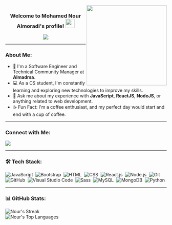 <img width="250" align="right" src="https://c.tenor.com/_DOBjnGspYAAAAAM/code-coding.gif">

<h3 align="center">
  Welcome to Mohamed Nour Almoradi's profile!
  <img src="https://media.giphy.com/media/hvRJCLFzcasrR4ia7z/giphy.gif" width="28">
</h3>

<p align="center">
  <a href="https://github.com/DenverCoder1/readme-typing-svg"><img src="https://readme-typing-svg.herokuapp.com/?lines=Front-End%20Web%20Developer;Always%20Learning%20New%20Things&font=Fira%20Code&center=true&width=440&height=45&color=f75c7e&vCenter=true&size=22"></a>
</p> 

---

### About Me:
- 🏢 I'm a Software Engineer and Technical Community Manager at **Almadrsa**.  
- 💻 As a CS student, I'm constantly learning and exploring new technologies to improve my skills.  
- 💬 Ask me about my experience with **JavaScript**, **ReactJS**, **NodeJS**, or anything related to web development.  
- ☕ Fun Fact: I'm a coffee enthusiast, and my perfect day would start and end with a cup of coffee.  

---

### Connect with Me:
<a href="https://www.linkedin.com/in/nour-morad-965591262/" target="_blank">
  <img src="https://img.shields.io/badge/-Nour%20Almoradi-0077B5?style=for-the-badge&logo=Linkedin&logoColor=white"/>
</a>

---

### 🛠 Tech Stack:
![JavaScript](https://img.shields.io/badge/-JavaScript-05122A?style=flat&logo=javascript)&nbsp;
![Bootstrap](https://img.shields.io/badge/-Bootstrap-05122A?style=flat&logo=bootstrap&logoColor=563D7C)&nbsp;
![HTML](https://img.shields.io/badge/-HTML-05122A?style=flat&logo=HTML5)&nbsp;
![CSS](https://img.shields.io/badge/-CSS-05122A?style=flat&logo=CSS3&logoColor=1572B6)&nbsp;
![React.js](https://img.shields.io/badge/-React-05122A?style=flat&logo=react)&nbsp;
![Node.js](https://img.shields.io/badge/-Node.js-05122A?style=flat&logo=node.js&logoColor=339933)&nbsp;
![Git](https://img.shields.io/badge/-Git-05122A?style=flat&logo=git)&nbsp;
![GitHub](https://img.shields.io/badge/-GitHub-05122A?style=flat&logo=github)&nbsp;
![Visual Studio Code](https://img.shields.io/badge/-Visual%20Studio%20Code-05122A?style=flat&logo=visual-studio-code&logoColor=007ACC)&nbsp;
![Sass](https://img.shields.io/badge/-Sass-05122A?style=flat&logo=sass)&nbsp;
![MySQL](https://img.shields.io/badge/-MySQL-05122A?style=flat&logo=MySQL)&nbsp;
![MongoDB](https://img.shields.io/badge/-MongoDB-05122A?style=flat&logo=MongoDB)&nbsp;
![Python](https://img.shields.io/badge/-Python-05122A?style=flat&logo=python)&nbsp;

---

### 📊 GitHub Stats:
![Nour's Streak](https://github-readme-streak-stats.herokuapp.com/?user=mhd-nour&theme=midnight-purple&hide_border=false)  
![Nour's Top Languages](https://github-readme-stats.vercel.app/api/top-langs/?username=mhd-nour&theme=midnight-purple&show_icons=true&hide_border=false&layout=compact)
